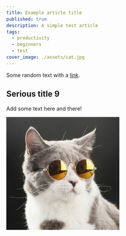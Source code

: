 ```yaml
---
title: Example article title
published: true
description: A simple test article
tags:
  - productivity
  - beginners
  - test
cover_image: ./assets/cat.jpg
---
```


Some random text with a [link](https://code.visualstudio.com).

## Serious title 9

Add some text here and there!

![and some pictures too](./assets/cat.jpg)
